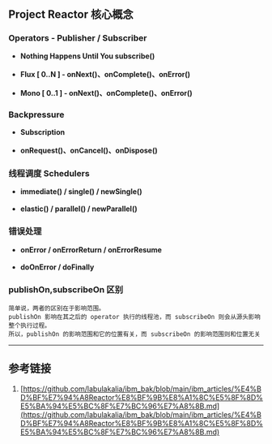 ## Project Reactor 核心概念
### Operators - Publisher / Subscriber
* **Nothing Happens Until You subscribe()** <br></br>
* **Flux [ 0..N ] - onNext()、onComplete()、onError()** <br></br>
* **Mono [ 0..1 ] - onNext()、onComplete()、onError()**


### Backpressure
* **Subscription** <br></br>
* **onRequest()、onCancel()、onDispose()**


### 线程调度 Schedulers
* **immediate() / single() / newSingle()** <br></br>
* **elastic() / parallel() / newParallel()**


### 错误处理
* **onError / onErrorReturn / onErrorResume** <br></br>
* **doOnError / doFinally**


### publishOn,subscribeOn 区别
```
简单说，两者的区别在于影响范围。
publishOn 影响在其之后的 operator 执行的线程池，而 subscribeOn 则会从源头影响整个执行过程。
所以，publishOn 的影响范围和它的位置有关，而 subscribeOn 的影响范围则和位置无关
```

***

## 参考链接
1. [https://github.com/labulakalia/ibm_bak/blob/main/ibm_articles/%E4%BD%BF%E7%94%A8Reactor%E8%BF%9B%E8%A1%8C%E5%8F%8D%E5%BA%94%E5%BC%8F%E7%BC%96%E7%A8%8B.md](https://github.com/labulakalia/ibm_bak/blob/main/ibm_articles/%E4%BD%BF%E7%94%A8Reactor%E8%BF%9B%E8%A1%8C%E5%8F%8D%E5%BA%94%E5%BC%8F%E7%BC%96%E7%A8%8B.md)
